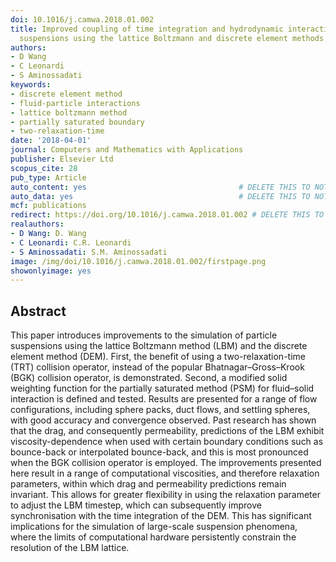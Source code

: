```yaml
---
doi: 10.1016/j.camwa.2018.01.002
title: Improved coupling of time integration and hydrodynamic interaction in particle
  suspensions using the lattice Boltzmann and discrete element methods
authors:
- D Wang
- C Leonardi
- S Aminossadati
keywords:
- discrete element method
- fluid-particle interactions
- lattice boltzmann method
- partially saturated boundary
- two-relaxation-time
date: '2018-04-01'
journal: Computers and Mathematics with Applications
publisher: Elsevier Ltd
scopus_cite: 28
pub_type: Article
auto_content: yes                                  # DELETE THIS TO NOT AUTO GENERATE CONTENT
auto_data: yes                                     # DELETE THIS TO NOT AUTO GENERATE METADATA
mcf: publications
redirect: https://doi.org/10.1016/j.camwa.2018.01.002 # DELETE THIS TO NOT REDIRECT
realauthors:
- D Wang: D. Wang
- C Leonardi: C.R. Leonardi
- S Aminossadati: S.M. Aminossadati
image: /img/doi/10.1016/j.camwa.2018.01.002/firstpage.png
showonlyimage: yes
---
```



## Abstract
This paper introduces improvements to the simulation of particle suspensions using the lattice Boltzmann method (LBM) and the discrete element method (DEM). First, the benefit of using a two-relaxation-time (TRT) collision operator, instead of the popular Bhatnagar–Gross–Krook (BGK) collision operator, is demonstrated. Second, a modified solid weighting function for the partially saturated method (PSM) for fluid–solid interaction is defined and tested. Results are presented for a range of flow configurations, including sphere packs, duct flows, and settling spheres, with good accuracy and convergence observed. Past research has shown that the drag, and consequently permeability, predictions of the LBM exhibit viscosity-dependence when used with certain boundary conditions such as bounce-back or interpolated bounce-back, and this is most pronounced when the BGK collision operator is employed. The improvements presented here result in a range of computational viscosities, and therefore relaxation parameters, within which drag and permeability predictions remain invariant. This allows for greater flexibility in using the relaxation parameter to adjust the LBM timestep, which can subsequently improve synchronisation with the time integration of the DEM. This has significant implications for the simulation of large-scale suspension phenomena, where the limits of computational hardware persistently constrain the resolution of the LBM lattice.
